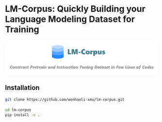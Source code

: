 # LM-Corpus: Quickly Building your Language Modeling Dataset for Training

![img](./doc/images/lm-corpus.png)

## Installation

```bash
git clone https://github.com/wenhaoli-xmu/lm-corpus.git

cd lm-corpus
pip install -e .
```
